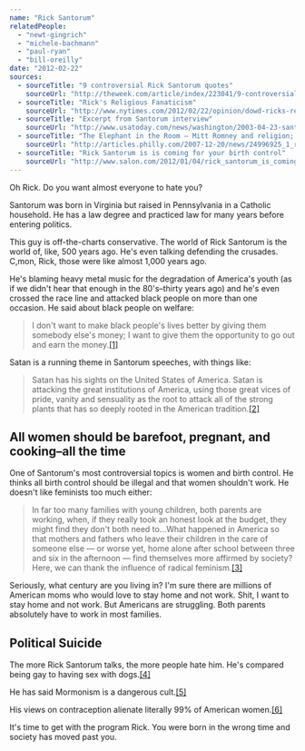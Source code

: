 ```yaml
---
name: "Rick Santorum"
relatedPeople:
  - "newt-gingrich"
  - "michele-bachmann"
  - "paul-ryan"
  - "bill-oreilly"
date: "2012-02-22"
sources:
  - sourceTitle: "9 controversial Rick Santorum quotes"
    sourceUrl: "http://theweek.com/article/index/223041/9-controversial-rick-santorum-quotes"
  - sourceTitle: "Rick's Religious Fanaticism"
    sourceUrl: "http://www.nytimes.com/2012/02/22/opinion/dowd-ricks-religious-fanaticism.html"
  - sourceTitle: "Excerpt from Santorum interview"
    sourceUrl: "http://www.usatoday.com/news/washington/2003-04-23-santorum-excerpt_x.htm"
  - sourceTitle: "The Elephant in the Room – Mitt Romney and religion; politics and faith"
    sourceUrl: "http://articles.philly.com/2007-12-20/news/24996925_1_romney-speech-mormon-faith-religion"
  - sourceTitle: "Rick Santorum is is coming for your birth control"
    sourceUrl: "http://www.salon.com/2012/01/04/rick_santorum_is_coming_for_your_birth_control/singleton/"
---
```


Oh Rick. Do you want almost everyone to hate you?

Santorum was born in Virginia but raised in Pennsylvania in a Catholic household. He has a law degree and practiced law for many years before entering politics.

This guy is off-the-charts conservative. The world of Rick Santorum is the world of, like, 500 years ago. He's even talking defending the crusades. C,mon, Rick, those were like almost 1,000 years ago.

He's blaming heavy metal music for the degradation of America's youth (as if we didn't hear that enough in the 80's–thirty years ago) and he's even crossed the race line and attacked black people on more than one occasion. He said about black people on welfare:

>I don't want to make black people's lives better by giving them somebody else's money; I want to give them the opportunity to go out and earn the money.<a class="source-citation" href="#http://theweek.com/article/index/223041/9-controversial-rick-santorum-quotes" title="9 controversial Rick Santorum quotes">[1]</a>

Satan is a running theme in Santorum speeches, with things like:

>Satan has his sights on the United States of America. Satan is attacking the great institutions of America, using those great vices of pride, vanity and sensuality as the root to attack all of the strong plants that has so deeply rooted in the American tradition.<a class="source-citation" href="#http://www.nytimes.com/2012/02/22/opinion/dowd-ricks-religious-fanaticism.html" title="Rick&apos;s Religious Fanaticism">[2]</a>

## All women should be barefoot, pregnant, and cooking–all the time

One of Santorum's most controversial topics is women and birth control. He thinks all birth control should be illegal and that women shouldn't work. He doesn't like feminists too much either:

>In far too many families with young children, both parents are working, when, if they really took an honest look at the budget, they might find they don't both need to…What happened in America so that mothers and fathers who leave their children in the care of someone else — or worse yet, home alone after school between three and six in the afternoon — find themselves more affirmed by society? Here, we can thank the influence of radical feminism.<a class="source-citation" href="#http://theweek.com/article/index/223041/9-controversial-rick-santorum-quotes" title="9 controversial Rick Santorum quotes">[3]</a>

Seriously, what century are you living in? I'm sure there are millions of American moms who would love to stay home and not work. Shit, I want to stay home and not work. But Americans are struggling. Both parents absolutely have to work in most families.

## Political Suicide

The more Rick Santorum talks, the more people hate him. He's compared being gay to having sex with dogs.<a class="source-citation" href="#http://www.usatoday.com/news/washington/2003-04-23-santorum-excerpt_x.htm" title="Excerpt from Santorum interview">[4]</a>

He has said Mormonism is a dangerous cult.<a class="source-citation" href="#http://articles.philly.com/2007-12-20/news/24996925_1_romney-speech-mormon-faith-religion" title="The Elephant in the Room – Mitt Romney and religion; politics and faith">[5]</a>

His views on contraception alienate literally 99% of American women.<a class="source-citation" href="#http://www.salon.com/2012/01/04/rick_santorum_is_coming_for_your_birth_control/singleton/" title="Rick Santorum is is coming for your birth control">[6]</a>

It's time to get with the program Rick. You were born in the wrong time and society has moved past you.